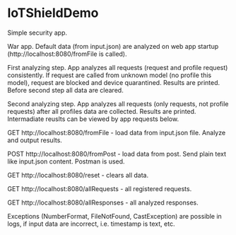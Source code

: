 # IoTShieldDemo
Simple security app.

War app. Default data (from input.json) are analyzed on web app startup (http://localhost:8080/fromFile is called).

First analyzing step. App analyzes all requests (request and profile request) consistently. If request are called from unknown model (no profile this model), request are blocked and device quarantined. Results are printed. Before second step all data are cleared. 

Second analyzing step. App analyzes all requests (only requests, not profile requests) after all profiles data are collected. Results are printed. Intermadiate reuslts can be viewed by app requests below.

GET http://localhost:8080/fromFile - load data from input.json file. Analyze and output results.

POST http://localhost:8080/fromPost - load data from post. Send plain text like input.json content. Postman is used. 

GET http://localhost:8080/reset - clears all data. 

GET http://localhost:8080/allRequests - all registered requests.

GET http://localhost:8080/allResponses - all analyzed responses.

Exceptions (NumberFormat, FileNotFound, CastException) are possible in logs, if input data are incorrect, i.e. timestamp is text, etc.
